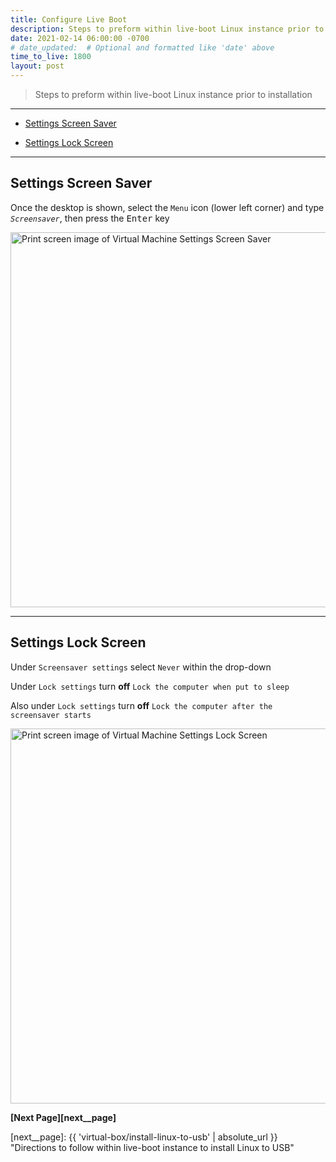 ```yaml
---
title: Configure Live Boot
description: Steps to preform within live-boot Linux instance prior to installation
date: 2021-02-14 06:00:00 -0700
# date_updated:  # Optional and formatted like 'date' above
time_to_live: 1800
layout: post
---
```




> Steps to preform within live-boot Linux instance prior to installation


---


- [Settings Screen Saver][heading__settings_screen_saver]

- [Settings Lock Screen][heading__settings_lock_screen]


---



## Settings Screen Saver
[heading__settings_screen_saver]: #settings-screen-saver "Settings Screen Saver"


Once the desktop is shown, select the `Menu` icon (lower left corner) and type _`Screensaver`_, then press the <kbd>Enter</kbd> key


<picture>
  <source type="image/avif"
          scrset="{{ 'assets/print-screen/virtual-box/configure-live-boot/settings-screen-saver/settings-screen-saver.avif' | absolute_url }}" />
  <source type="image/jpeg"
          scrset="{{ 'assets/print-screen/virtual-box/configure-live-boot/settings-screen-saver/settings-screen-saver.jpeg' | absolute_url }}" />
  <source type="image/png"
          scrset="{{ 'assets/print-screen/virtual-box/configure-live-boot/settings-screen-saver/settings-screen-saver.png' | absolute_url }}" />
  <source type="image/webp"
          scrset="{{ 'assets/print-screen/virtual-box/configure-live-boot/settings-screen-saver/settings-screen-saver.webp' | absolute_url }}" />
  <img alt="Print screen image of Virtual Machine Settings Screen Saver"
       loading="lazy"
       decoding="async"
       width="800"
       height="600"
       src="{{ 'assets/print-screen/virtual-box/configure-live-boot/settings-screen-saver/settings-screen-saver.jpeg' | absolute_url }}" />
</picture>


______


## Settings Lock Screen
[heading__settings_lock_screen]: #settings-lock-screen "Settings Lock Screen"


Under `Screensaver settings` select `Never` within the drop-down


Under `Lock settings` turn **off** `Lock the computer when put to sleep`


Also under `Lock settings` turn **off** `Lock the computer after the screensaver starts`


<picture>
  <source type="image/avif"
          scrset="{{ 'assets/print-screen/virtual-box/configure-live-boot/settings-lock-screen/settings-lock-screen.avif' | absolute_url }}" />
  <source type="image/jpeg"
          scrset="{{ 'assets/print-screen/virtual-box/configure-live-boot/settings-lock-screen/settings-lock-screen.jpeg' | absolute_url }}" />
  <source type="image/png"
          scrset="{{ 'assets/print-screen/virtual-box/configure-live-boot/settings-lock-screen/settings-lock-screen.png' | absolute_url }}" />
  <source type="image/webp"
          scrset="{{ 'assets/print-screen/virtual-box/configure-live-boot/settings-lock-screen/settings-lock-screen.webp' | absolute_url }}" />
  <img alt="Print screen image of Virtual Machine Settings Lock Screen"
       loading="lazy"
       decoding="async"
       width="800"
       height="600"
       src="{{ 'assets/print-screen/virtual-box/configure-live-boot/settings-lock-screen/settings-lock-screen.jpeg' | absolute_url }}" />
</picture>


**[Next Page][next__page]**


[next__page]: {{ 'virtual-box/install-linux-to-usb' | absolute_url }} "Directions to follow within live-boot instance to install Linux to USB"

